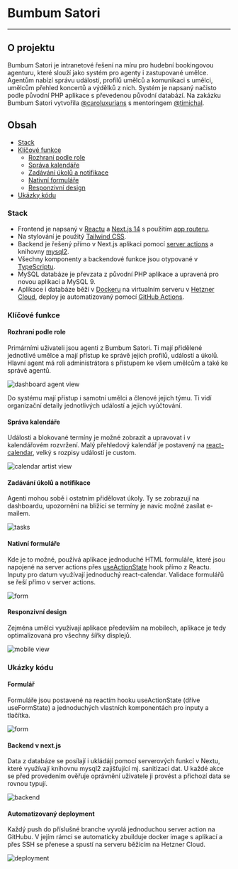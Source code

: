 # Bumbum Satori

---

## O projektu

Bumbum Satori je intranetové řešení na míru pro hudební bookingovou agenturu, které slouží jako systém pro agenty i zastupované umělce. Agentům nabízí správu událostí, profilů umělců a komunikaci s umělci, umělcům přehled koncertů a výdělků z nich. Systém je napsaný načisto podle původní PHP aplikace s převedenou původní databází. Na zakázku Bumbum Satori vytvořila [@caroluxurians](https://github.com/caroluxurians) s mentoringem [@timichal](https://github.com/timichal).

## Obsah

- [Stack](#stack)
- [Klíčové funkce](#klíčové-funkce)
  - [Rozhraní podle role](#rozhraní-podle-role)
  - [Správa kalendáře](#správa-kalendáře)
  - [Zadávání úkolů a notifikace](#zadávání-úkolů-a-notifikace)
  - [Nativní formuláře](#nativní-formuláře)
  - [Responzivní design](#responzivní-design)
- [Ukázky kódu](#ukázky-kódu)

### Stack

- Frontend je napsaný v [Reactu](https://react.dev) a [Next.js 14](https://nextjs.org) s použitím [app routeru](https://nextjs.org/docs/app).
- Na stylování je použitý [Tailwind CSS](https://tailwindcss.com).
- Backend je řešený přímo v Next.js aplikaci pomocí [server actions](https://nextjs.org/docs/app/building-your-application/data-fetching/server-actions-and-mutations) a knihovny [mysql2](https://www.npmjs.com/package/mysql2).
- Všechny komponenty a backendové funkce jsou otypované v [TypeScriptu](https://www.typescriptlang.org).
- MySQL databáze je převzata z původní PHP aplikace a upravená pro novou aplikaci a MySQL 9.
- Aplikace i databáze běží v [Dockeru](https://www.docker.com) na virtualním serveru v [Hetzner Cloud](https://www.hetzner.com/cloud), deploy je automatizovaný pomocí [GitHub Actions](https://github.com/features/actions).

### Klíčové funkce

#### Rozhraní podle role

Primárními uživateli jsou agenti z Bumbum Satori. Ti mají přidělené jednotlivé umělce a mají přístup ke správě jejich profilů, událostí a úkolů. Hlavní agent má roli administrátora s přístupem ke všem umělcům a také ke správě agentů.

![dashboard agent view](dashboard.jpeg)

Do systému mají přístup i samotní umělci a členové jejich týmu. Ti vidí organizační detaily jednotlivých událostí a jejich vyúčtování.

#### Správa kalendáře

Události a blokované termíny je možné zobrazit a upravovat i v kalendářovém rozvržení. Malý přehledový kalendář je postavený na [react-calendar](https://www.npmjs.com/package/react-calendar), velký s rozpisy událostí je custom.

![calendar artist view](artist-view.png)

#### Zadávání úkolů a notifikace

Agenti mohou sobě i ostatním přidělovat úkoly. Ty se zobrazují na dashboardu, upozornění na blížící se termíny je navíc možné zasílat e-mailem.

![tasks](tasks.jpeg)

#### Nativní formuláře

Kde je to možné, používá aplikace jednoduché HTML formuláře, které jsou napojené na server actions přes [useActionState](https://react.dev/reference/react/useActionState) hook přímo z Reactu. Inputy pro datum využívají jednoduchý react-calendar. Validace formulářů se řeší přímo v server actions.

![form](form.jpeg)

#### Responzivní design

Zejména umělci využívají aplikace především na mobilech, aplikace je tedy optimalizovaná pro všechny šířky displejů.

![mobile view](mobile-view.jpeg)

### Ukázky kódu

#### Formulář

Formuláře jsou postavené na reactím hooku useActionState (dříve useFormState) a jednoduchých vlastních komponentách pro inputy a tlačítka.

![form](form.png)

#### Backend v next.js

Data z databáze se posílají i ukládájí pomocí serverových funkcí v Nextu, které využívají knihovnu mysql2 zajišťující mj. sanitizaci dat. U každé akce se před provedením ověřuje oprávnění uživatele ji provést a příchozí data se rovnou typují.

![backend](backend.png)

#### Automatizovaný deployment

Každý push do příslušné branche vyvolá jednoduchou server action na GitHubu. V jejím rámci se automaticky zbuilduje docker image s aplikací a přes SSH se přenese a spustí na serveru běžícím na Hetzner Cloud.

![deployment](deployment.png)
